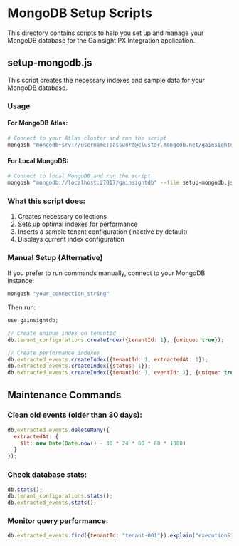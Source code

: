 # MongoDB Setup Scripts

This directory contains scripts to help you set up and manage your MongoDB database for the Gainsight PX Integration application.

## setup-mongodb.js

This script creates the necessary indexes and sample data for your MongoDB database.

### Usage

#### For MongoDB Atlas:
```bash
# Connect to your Atlas cluster and run the script
mongosh "mongodb+srv://username:password@cluster.mongodb.net/gainsightdb" --file setup-mongodb.js
```

#### For Local MongoDB:
```bash
# Connect to local MongoDB and run the script
mongosh "mongodb://localhost:27017/gainsightdb" --file setup-mongodb.js
```

### What this script does:
1. Creates necessary collections
2. Sets up optimal indexes for performance
3. Inserts a sample tenant configuration (inactive by default)
4. Displays current index configuration

### Manual Setup (Alternative)

If you prefer to run commands manually, connect to your MongoDB instance:

```bash
mongosh "your_connection_string"
```

Then run:
```javascript
use gainsightdb;

// Create unique index on tenantId
db.tenant_configurations.createIndex({tenantId: 1}, {unique: true});

// Create performance indexes
db.extracted_events.createIndex({tenantId: 1, extractedAt: 1});
db.extracted_events.createIndex({status: 1});
db.extracted_events.createIndex({tenantId: 1, eventId: 1}, {unique: true});
```

## Maintenance Commands

### Clean old events (older than 30 days):
```javascript
db.extracted_events.deleteMany({
  extractedAt: {
    $lt: new Date(Date.now() - 30 * 24 * 60 * 60 * 1000)
  }
});
```

### Check database stats:
```javascript
db.stats();
db.tenant_configurations.stats();
db.extracted_events.stats();
```

### Monitor query performance:
```javascript
db.extracted_events.find({tenantId: "tenant-001"}).explain("executionStats");
```
